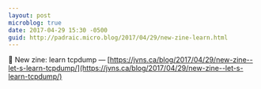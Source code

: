 ```yaml
---
layout: post
microblog: true
date: 2017-04-29 15:30 -0500
guid: http://padraic.micro.blog/2017/04/29/new-zine-learn.html
---
```

🔗 New zine: learn tcpdump  — [https://jvns.ca/blog/2017/04/29/new-zine--let-s-learn-tcpdump/](https://jvns.ca/blog/2017/04/29/new-zine--let-s-learn-tcpdump/) 
